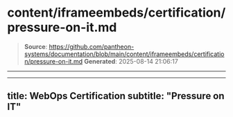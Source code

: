 # content/iframeembeds/certification/pressure-on-it.md

> **Source**: https://github.com/pantheon-systems/documentation/blob/main/content/iframeembeds/certification/pressure-on-it.md
> **Generated**: 2025-08-14 21:06:17

---

---
title: WebOps Certification
subtitle: "Pressure on IT"
---

<Partial file="certification-guide/pressure-on-it.md" />
